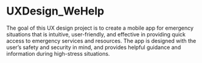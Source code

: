 # UXDesign_WeHelp

The goal of this UX design project is to create a mobile app for emergency situations that is intuitive, user-friendly, and effective in providing quick access to emergency services and resources. The app is designed with the user’s safety and security in mind, and provides helpful guidance and information during high-stress situations. 
